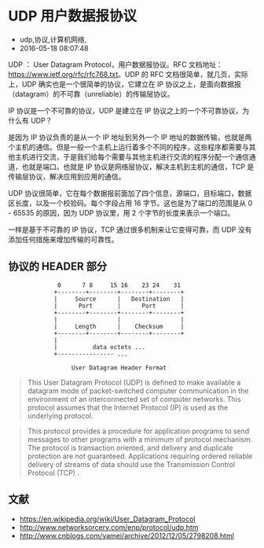 # UDP 用户数据报协议
- udp,协议,计算机网络,
- 2016-05-18 08:07:48


UDP ： User Datagram Protocol，用户数据报协议。RFC 文档地址：<https://www.ietf.org/rfc/rfc768.txt>。UDP 的 RFC 文档很简单，就几页，实际上，UDP 确实也是一个很简单的协议，它建立在 IP 协议之上，是面向数据报（datagram）的不可靠（unreliable）的传输层协议。

IP 协议是一个不可靠的协议，UDP 是建立在 IP 协议之上的一个不可靠协议，为什么有 UDP？

是因为 IP 协议负责的是从一个 IP 地址到另外一个 IP 地址的数据传输，也就是两个主机的通信。但是一般一个主机上运行着多个不同的程序，这些程序都需要与其他主机进行交流，于是我们给每个需要与其他主机进行交流的程序分配一个通信通道，也就是端口。也就是 IP 协议是网络层协议，解决主机到主机的通信，TCP 是传输层协议，解决应用到应用的通信。

UDP 协议很简单，它在每个数据报前面加了四个信息，源端口，目标端口，数据区长度，以及一个校验码。每个字段占用 16 字节。这也是为了端口的范围是从 0 - 65535 的原因，因为 UDP 协议里，用 2 个字节的长度来表示一个端口。

一样是基于不可靠的 IP 协议，TCP 通过很多机制来让它变得可靠，而 UDP 没有添加任何措施来增加传输的可靠性。

## 协议的 HEADER 部分

                  0      7 8     15 16    23 24    31  
                 +--------+--------+--------+--------+ 
                 |     Source      |   Destination   | 
                 |      Port       |      Port       | 
                 +--------+--------+--------+--------+ 
                 |                 |                 | 
                 |     Length      |    Checksum     | 
                 +--------+--------+--------+--------+ 
                 |                                     
                 |          data octets ...            
                 +---------------- ...                 

                      User Datagram Header Format


> This User Datagram  Protocol  (UDP)  is  defined  to  make  available  a datagram   mode  of  packet-switched   computer   communication  in  the environment  of  an  interconnected  set  of  computer  networks.   This protocol  assumes  that the Internet  Protocol  (IP)  is used as the underlying protocol.

> This protocol  provides  a procedure  for application  programs  to send messages  to other programs  with a minimum  of protocol mechanism.  The protocol  is transaction oriented, and delivery and duplicate protection are not guaranteed.  Applications requiring ordered reliable delivery of streams of data should use the Transmission Control Protocol (TCP) .


## 文献

* <https://en.wikipedia.org/wiki/User_Datagram_Protocol>
* <http://www.networksorcery.com/enp/protocol/udp.htm>
* <http://www.cnblogs.com/vamei/archive/2012/12/05/2798208.html>
